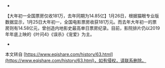 -
【大年初一全国票房仅收181万，去年同期为14.85亿】1月26日，根据猫眼专业版数据显示，1月25日大年初一，全国电影票房收获181万元。而去年大年初一的票房则有14.58亿元，曾创造内地影史最高单日票房纪录。目前，影院排片仍以2019年年底上映的《叶问4》《误杀》《宠爱》为主。

-

本文转自 [https://www.eqishare.com/history/63.html](https://www.eqishare.com/history/63.html)，如有侵权，请联系删除。